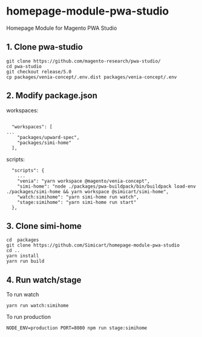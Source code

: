 # homepage-module-pwa-studio
Homepage Module for Magento PWA Studio

## 1. Clone pwa-studio
```
git clone https://github.com/magento-research/pwa-studio/
cd pwa-studio
git checkout release/5.0
cp packages/venia-concept/.env.dist packages/venia-concept/.env
```

## 2. Modify package.json

workspaces:
```

  "workspaces": [
...
    "packages/upward-spec",
    "packages/simi-home"
  ],

```

scripts:

```
  "scripts": {
	...
    "venia": "yarn workspace @magento/venia-concept",
    "simi-home": "node ./packages/pwa-buildpack/bin/buildpack load-env ./packages/simi-home && yarn workspace @simicart/simi-home",
    "watch:simihome": "yarn simi-home run watch",
    "stage:simihome": "yarn simi-home run start"
  },
```

## 3. Clone simi-home
```
cd  packages
git clone https://github.com/Simicart/homepage-module-pwa-studio
cd ..
yarn install
yarn run build
```

## 4. Run watch/stage
To run watch
```
yarn run watch:simihome
```
To run production
```
NODE_ENV=production PORT=8080 npm run stage:simihome
```
